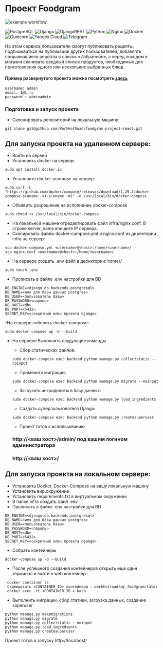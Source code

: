 # Проект Foodgram
![example workflow](https://github.com/WorkHotRoad/yamdb_final/actions/workflows/yamdb_workflow.yml/badge.svg)

![PostgreSQL](https://img.shields.io/badge/-PostgreSQL-464646?style=flat-square&logo=PostgreSQL&logoColor=red)
![Django](https://img.shields.io/badge/Django-464646?style=flat-square&logo=Django&logoColor=red)
![DjangoREST](https://img.shields.io/badge/DJANGO-REST-464646??style=flat-square&logo=django&logoColor=red&color=ff1709&labelColor=gray)
![Python](https://img.shields.io/badge/Python-464646?style=flat-square&logo=python&logoColor=red)
![Nginx](https://img.shields.io/badge/Nginx-464646??style=flat-square&logo=nginx&logoColor=red)
![Docker](https://img.shields.io/badge/Docker-464646??style=flat-square&logo=docker&logoColor=red)
![Gunicorn](https://img.shields.io/badge/Gunicorn-464646??style=flat-square&logo=gunicorn&logoColor=red)
![Yandex.Cloud](https://img.shields.io/badge/-Yandex.Cloud-464646?style=flat-square&logo=Yandex.Cloud&logoColor=red)
![Telegram](https://img.shields.io/badge/Telegram-464646?style=flat-square&logoColor=black)

На этом сервисе пользователи смогут публиковать рецепты, подписываться на публикации других пользователей, 
добавлять понравившиеся рецепты в список «Избранное», а перед походом в магазин скачивать сводный список продуктов,
необходимых для приготовления одного или нескольких выбранных блюд.

#### Пример развернутого проекта можно посмотреть [здесь](http://51.250.26.4/)
```
username: admin
email: 1@1.ru
password : adminadmin
```


### Подготовка и запуск проекта
- Склонировать репозиторий на локальную машину:
```
git clone git@github.com:WorkHotRoad/foodgram-project-react.git
```
## Для запуска проекта на удаленном сервере:
- Войти на сервер
- Установить docker на сервер:
```
sudo apt install docker.io 
```
- Установите docker-compose на сервер:
```
sudo curl -L "https://github.com/docker/compose/releases/download/1.29.2/docker-compose-$(uname -s)-$(uname -m)" -o /usr/local/bin/docker-compose
```
- Объявить разрешение на исполнение docker-compose
```
sudo chmod +x /usr/local/bin/docker-compose
```
- На локальной машине отредактировать файл infra/nginx.conf. В строке server_name впишите IP сервера.
- Скопировать файлы docker-compose.yml и nginx.conf из директории infra на сервер:
```
scp docker-compose.yml <username>@<host>:/home/<username>/
scp nginx.conf <username>@<host>:/home/<username>/
```
- На сервере создать .env файл в дериктории: home/<username>/
```
sudo touch .env
```
- Прописать в файле .env настройки для BD
```
DB_ENGINE=<django.db.backends.postgresql>
DB_NAME=<имя для базы данных postgres>
DB_USER=<пользователь базы>
DB_PASSWORD=<пароль>
DB_HOST=<db>
DB_PORT=<5432>
SECRET_KEY=<секретный ключ проекта django>
```
-На сервере соберить docker-compose:
```
sudo docker-compose up -d --build
```
- На сервере Выполнить слудующие команды
  
    - Сбор статических файлов:
    ```
    sudo docker-compose exec backend python manage.py collectstatic --noinput
    ```
    - Применить миграции:
    ```
    sudo docker-compose exec backend python manage.py migrate --noinput
    ```
    - Загрузить ингридиенты в базу данных:
    ```
    sudo docker-compose exec backend python manage.py load_ingredients
    ```
    - Создать суперпользователя Django:
    ```
    sudo docker-compose exec backend python manage.py createsuperuser
    ```
    - Проект готов к использованию
  ### http://<ваш хост>/admin/ под вашим логином администратора
  ### http://<ваш хост>/
  
## Для запуска проекта на локальном сервере:

  - Установить Docker, Docker-Compose на вашу локальную машину
  - Установить вир.окружение
  - Установить requirements.txt в виртуальном окружении
  - В папке infra создать фаил .env
  - Прописать в файле .env настройки для BD
  ```
  DB_ENGINE=<django.db.backends.postgresql>
  DB_NAME=<имя для базы данных postgres>
  DB_USER=<пользователь базы>
  DB_PASSWORD=<пароль>
  DB_HOST=<db>
  DB_PORT=<5432>
  SECRET_KEY=<секретный ключ проекта django> 
  ```
  - Собрать контейнеры
   ```
  docker-compose up -d --build
   ```
  - После успешного создания контейнеров открыть еще один терминал и войти в web контейнер :
   ```
    docker container ls
    Cкопировать <CONTAINER ID> контейнера : workhotroad/my_foodgram:lates
    docker exec -it <CONTAINER ID > bash
   ```  
  - Выполнить миграции, сбор статики, загрузка данных, создание superuser
  ```
  python manage.py makemigrations
  python manage.py migrate
  python manage.py collectstatic --noinput
  python manage.py load_ingredients
  python manage.py createsuperuser
  ```
  Проект готов к запуску
  http://localhost/
